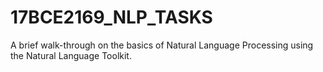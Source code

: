 # 17BCE2169_NLP_TASKS
A brief walk-through on the basics of Natural Language Processing using the Natural Language Toolkit.
